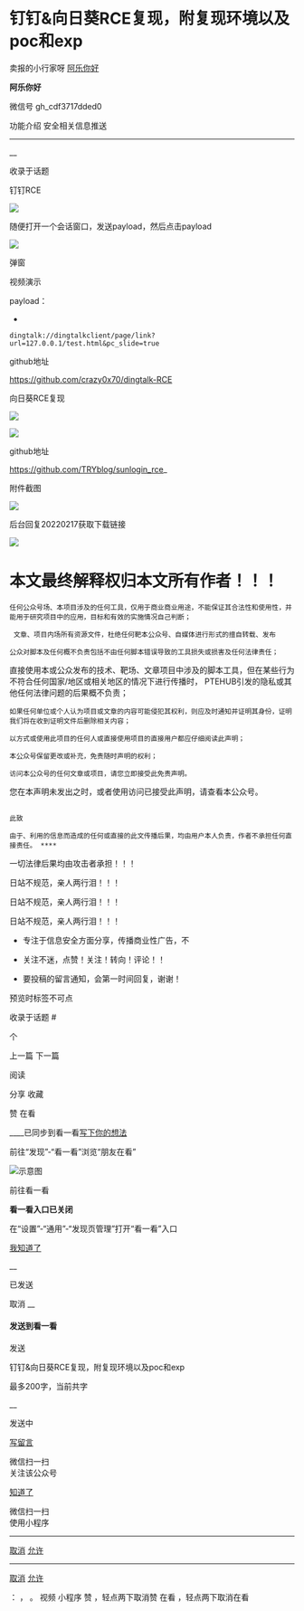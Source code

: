 #  钉钉&向日葵RCE复现，附复现环境以及poc和exp

卖报的小行家呀  [ 阿乐你好 ](javascript:void\(0\);)

**阿乐你好** ![]()

微信号 gh_cdf3717dded0

功能介绍 安全相关信息推送

____

__

收录于话题

钉钉RCE

![](https://gitee.com/fuli009/images/raw/master/public/20220217104949.png)

随便打开一个会话窗口，发送payload，然后点击payload

![](https://gitee.com/fuli009/images/raw/master/public/20220217104951.png)

弹窗

视频演示

payload：

  

  * 

    
    
    dingtalk://dingtalkclient/page/link?url=127.0.0.1/test.html&pc_slide=true

github地址

https://github.com/crazy0x70/dingtalk-RCE

向日葵RCE复现

  

![](https://gitee.com/fuli009/images/raw/master/public/20220217104954.png)

![](https://gitee.com/fuli009/images/raw/master/public/20220217104957.png)

  

github地址

https://github.com/TRYblog/sunlogin_rce_

附件截图

![](https://gitee.com/fuli009/images/raw/master/public/20220217104959.png)

后台回复20220217获取下载链接

  

![](https://gitee.com/fuli009/images/raw/master/public/20220217105001.png)

  

  

  

# 本文最终解释权归本文所有作者！！！

    任何公众号场、本项目涉及的任何工具，仅用于商业商业用途，不能保证其合法性和使用性，并能用于研究项目中的应用，目标和有效的实施情况自己判断；

     文章、项目内场所有资源文件，杜绝任何靶本公众号、自媒体进行形式的擅自转载、发布

    公众对脚本及任何概不负责包括不由任何脚本错误导致的工具损失或损害及任何法律责任；

直接使用本或公众发布的技术、靶场、文章项目中涉及的脚本工具，但在某些行为不符合任何国家/地区或相关地区的情况下进行传播时，
PTEHUB引发的隐私或其他任何法律问题的后果概不负责；

    如果任何单位或个人认为项目或文章的内容可能侵犯其权利，则应及时通知并证明其身份，证明我们将在收到证明文件后删除相关内容；

    以方式或使用此项目的任何人或直接使用项目的直接用户都应仔细阅读此声明；

    本公众号保留更改或补充，免责随时声明的权利；

    访问本公众号的任何文章或项目，请您立即接受此免责声明。

您在本声明未发出之时，或者使用访问已接受此声明，请查看本公众号。

                                                                                              此致

    由于、利用的信息而造成的任何或直接的此文传播后果，均由用户本人负责，作者不承担任何直接责任。 ****  

一切法律后果均由攻击者承担！！！

日站不规范，亲人两行泪！！！

日站不规范，亲人两行泪！！！

日站不规范，亲人两行泪！！！

  * 专注于信息安全方面分享，传播商业性广告，不

  * 关注不迷，点赞！关注！转向！评论！！

  * 要投稿的留言通知，会第一时间回复，谢谢！

  

  

  

  

预览时标签不可点

收录于话题 #

 个

上一篇 下一篇

阅读

分享 收藏

赞 在看

____已同步到看一看[写下你的想法](javascript:;)

前往“发现”-“看一看”浏览“朋友在看”

![示意图](//res.wx.qq.com/mmbizwap/zh_CN/htmledition/images/pic/appmsg/pic_like_comment55871f.png)

前往看一看

**看一看入口已关闭**

在“设置”-“通用”-“发现页管理”打开“看一看”入口

[我知道了](javascript:;)

__

已发送

取消 __

####  发送到看一看

发送

钉钉&向日葵RCE复现，附复现环境以及poc和exp

最多200字，当前共字

__

发送中

[写留言](javascript:;)

微信扫一扫  
关注该公众号

[知道了](javascript:;)

微信扫一扫  
使用小程序

****

[取消](javascript:void\(0\);) [允许](javascript:void\(0\);)

****

[取消](javascript:void\(0\);) [允许](javascript:void\(0\);)

： ， 。 视频 小程序 赞 ，轻点两下取消赞 在看 ，轻点两下取消在看

